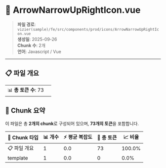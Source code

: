 # 📄 ArrowNarrowUpRightIcon.vue

> **파일 경로**: `vizier(sample)/fe/src/components/prod/icons/ArrowNarrowUpRightIcon.vue`  
> **생성일**: 2025-09-26  
> **Chunk 수**: 2개  
> **언어**: Javascript / Vue
---


## 📋 파일 개요

| | |
|--|--|
| 📊 **총 토큰 수**: 73 |  |






## 🧩 Chunk 요약

이 파일은 총 **2개의 chunk**로 구성되어 있으며, **73개의 토큰**을 포함합니다.

| 🧩 Chunk 타입 | 📊 개수 | ⚡ 평균 복잡도 | 📝 총 토큰 | 📈 비율 |
|---------------|--------|-------------|----------|--------|
| 📋 파일 개요 | 1 | 0.0 | 73 | 100.0% |
| template | 1 | 0.0 | 0 | 0.0% |

